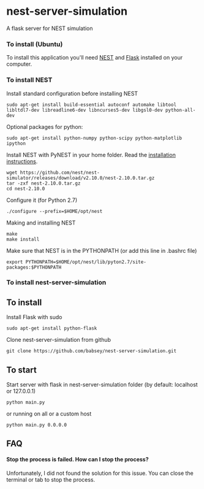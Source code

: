 # nest-server-simulation
A flask server for NEST simulation

### To install (Ubuntu)

To install this application you'll need [NEST](http://www.nest-simulator.org/) and [Flask](http://flask.pocoo.org) installed on your computer.

### To install NEST

Install standard configuration before installing NEST
```
sudo apt-get install build-essential autoconf automake libtool libltdl7-dev libreadline6-dev libncurses5-dev libgsl0-dev python-all-dev
```

Optional packages for python:
```
sudo apt-get install python-numpy python-scipy python-matplotlib ipython
```

Install NEST with PyNEST in your home folder.
Read the [installation instructions](http://www.nest-simulator.org/installation/).

```
wget https://github.com/nest/nest-simulator/releases/download/v2.10.0/nest-2.10.0.tar.gz
tar -zxf nest-2.10.0.tar.gz
cd nest-2.10.0
```

Configure it (for Python 2.7)
```
./configure --prefix=$HOME/opt/nest
```

Making and installing NEST
```
make
make install
```

Make sure that NEST is in the PYTHONPATH (or add this line in .bashrc file)
```
export PYTHONPATH=$HOME/opt/nest/lib/pyton2.7/site-packages:$PYTHONPATH
```

### To install nest-server-simulation

## To install

Install Flask with sudo
```
sudo apt-get install python-flask
```

Clone nest-server-simulation from github
```
git clone https://github.com/babsey/nest-server-simulation.git
```

## To start

Start server with flask in nest-server-simulation folder (by default: localhost or 127.0.0.1)
```
python main.py
```

or running on all or a custom host
```
python main.py 0.0.0.0
```

## FAQ

#### Stop the process is failed. How can I stop the process?

Unfortunately, I did not found the solution for this issue.
You can close the terminal or tab to stop the process.
